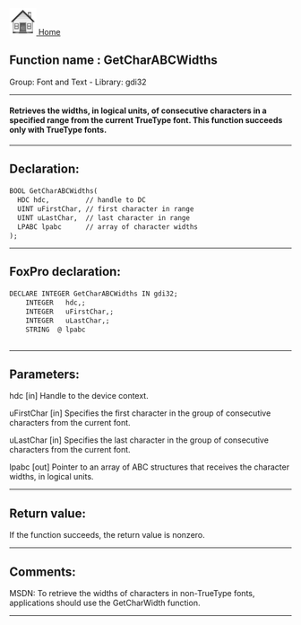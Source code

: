 [<img src="../../images/home.png"> Home ](https://github.com/VFPX/Win32API)  

## Function name : GetCharABCWidths
Group: Font and Text - Library: gdi32    
***  


#### Retrieves the widths, in logical units, of consecutive characters in a specified range from the current TrueType font. This function succeeds only with TrueType fonts.
***  


## Declaration:
```foxpro  
BOOL GetCharABCWidths(
  HDC hdc,         // handle to DC
  UINT uFirstChar, // first character in range
  UINT uLastChar,  // last character in range
  LPABC lpabc      // array of character widths
);  
```  
***  


## FoxPro declaration:
```foxpro  
DECLARE INTEGER GetCharABCWidths IN gdi32;
	INTEGER   hdc,;
	INTEGER   uFirstChar,;
	INTEGER   uLastChar,;
	STRING  @ lpabc
  
```  
***  


## Parameters:
hdc 
[in] Handle to the device context. 

uFirstChar 
[in] Specifies the first character in the group of consecutive characters from the current font. 

uLastChar 
[in] Specifies the last character in the group of consecutive characters from the current font. 

lpabc 
[out] Pointer to an array of ABC structures that receives the character widths, in logical units.  
***  


## Return value:
If the function succeeds, the return value is nonzero.  
***  


## Comments:
MSDN: To retrieve the widths of characters in non-TrueType fonts, applications should use the GetCharWidth function.  
  
***  

